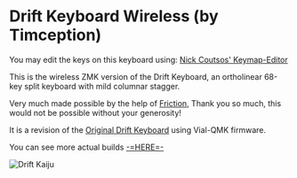 # Drift Keyboard Wireless (by Timception)

You may edit the keys on this keyboard using: [Nick Coutsos' Keymap-Editor](https://nickcoutsos.github.io/keymap-editor/)

This is the wireless ZMK version of the Drift Keyboard, an ortholinear 68-key split keyboard with mild columnar stagger.

Very much made possible by the help of [Friction](https://github.com/friction07), Thank you so much, this would not be possible without your generosity!


It is a revision of the [Original Drift Keyboard](https://github.com/Timception/Drift) using Vial-QMK firmware.


You can see more actual builds [-=HERE=-](https://www.instagram.com/majin_keyboards)


![Drift Kaiju](https://github.com/user-attachments/assets/d7bbbe04-6ff5-4c6a-9a00-f93c820ec6de)
